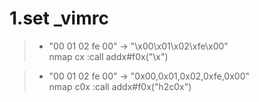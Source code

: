 
# 1.set _vimrc
> + "00 01 02 fe 00" -> "\x00\x01\x02\xfe\x00"   
	nmap cx :call addx#f0x("\\x")<CR>  
	
> + "00 01 02 fe 00" -> "0x00,0x01,0x02,0xfe,0x00"  
	nmap c0x :call addx#f0x("h2c0x")<CR>  
	
